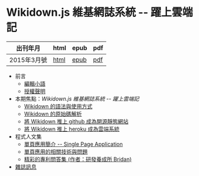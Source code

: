 # Wikidown.js 維基網誌系統 -- 躍上雲端記

| 出刊年月 |  html | epub | pdf |
|-------------|-------|-------|-------------|
| 2015年3月號 |  [html](book.html) |  [epub](book.epub) | [pdf](book.pdf) | 

* 前言
    * [編輯小語](editor.html)
    * [授權聲明](license.html)
* 本期焦點：*Wikidown.js 維基網誌系統 -- 躍上雲端記*
    * [Wikidown 的語法與使用方式](focus1.html)
    * [Wikidown 的原始碼解析](focus2.html)
    * [將 Wikidown 推上 github 成為開源靜態網站](focus3.html)
    * [將 Wikidown 推上 heroku 成為雲端系統](focus4.html)
* 程式人文集
    * [單頁應用簡介 -- Single Page Application](article1.html)
    * [單頁應用的相關技術與問題](article2.html)
    * [精彩的專利問答集 (作者：研發養成所 Bridan)](article3.html)
* [雜誌訊息](info.html)

